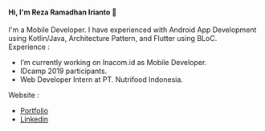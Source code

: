 #### Hi, I'm Reza Ramadhan Irianto 👋

I'm a Mobile Developer. I have experienced with Android App Development using Kotlin/Java, Architecture Pattern, and Flutter using BLoC. <br />
Experience : 

- I’m currently working on Inacom.id as Mobile Developer.
- IDcamp 2019 participants.
- Web Developer Intern at PT. Nutrifood Indonesia.

Website :
- [Portfolio](http://www.rezaramadhanirianto.github.io)
- [Linkedin](http://www.linkedin.com/rezaramadhanirianto)
